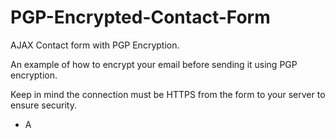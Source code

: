 # PGP-Encrypted-Contact-Form
AJAX Contact form with PGP Encryption.

An example of how to encrypt your email before sending it using PGP encryption.

Keep in mind the connection must be HTTPS from the form to your server to ensure security.


- A
